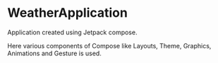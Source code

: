 # WeatherApplication

Application created using Jetpack compose.

Here various components of Compose like Layouts, Theme, Graphics, Animations and Gesture is used.


